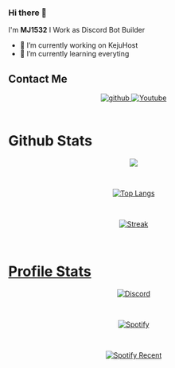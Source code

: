 ### Hi there 👋

I'm **MJ1532**
I Work as Discord Bot Builder

- 🔭 I’m currently working on KejuHost
- 🌱 I’m currently learning everyting

## Contact Me
<div align="center">
<a href="https://github.com/MJ1532" target="_blank">
<img src=https://img.shields.io/badge/github-%2324292e.svg?&style=for-the-badge&logo=github&logoColor=white alt=github style="margin-bottom: 5px;" />
</a>
<a href="https://www.youtube.com/@mj1532_dev" target="_blank">
<img src=https://img.shields.io/badge/Youtube-%2308090A.svg?&style=for-the-badge&logo=Youtube&logoColor=white alt=Youtube style="margin-bottom: 5px;" />
</a> 
</div>

<br/>

# Github Stats
<div align="center">
<p><img src="https://github-readme-stats.vercel.app/api?username=MJ1532&show_icons=true&count_private=true&hide_border=true&theme=tokyonight" align="center" /></div></p>

<br/>

<div align="center">
<p><a href="https://github.com/MJ1532"><img src="https://github-readme-stats.vercel.app/api/top-langs/?username=MJ1532&hide_border=true&amp;layout=compact&theme=tokyonight" alt="Top Langs" /></p></div>

<br/>

<div align="center">
<p><img align="center" src="https://github-readme-streak-stats.herokuapp.com/?user=MJ1532&hide_border=true&theme=tokyonight_duo" alt="Streak" /></p></div>

<br/>

# Profile Stats
<div align="center">
<p><img align="center" src="https://discord-readme-badge.vercel.app/api?id=959408296425574400" alt="Discord" /></p></div>

<br/>

<div align="center">
<p><img align="center" src="https://spotify-github-profile.vercel.app/api/view?uid=8116baq16nwq1sab8c5dy3rrx&cover_image=true&theme=natemoo-re&show_offline=true&background_color=121212&interchange=false&bar_color=53b14f&bar_color_cover=false" href="https://spotify-github-profile.vercel.app/api/view?uid=8116baq16nwq1sab8c5dy3rrx&redirect=true" alt="Spotify" /></p></div>

<br/>

<div align="center">
<p><img align="center" src="https://spotify-recently-played-readme.vercel.app/api?user=8116baq16nwq1sab8c5dy3rrx" alt="Spotify Recent" /></p></div>
